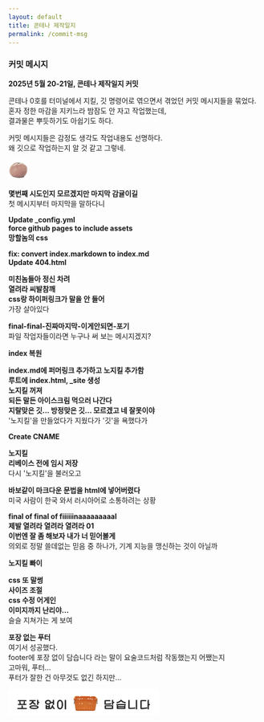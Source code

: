 ```yaml
---
layout: default
title: 콘테나 제작일지
permalink: /commit-msg
---
```


### 커밋 메시지  
**2025년 5월 20-21일, 콘테나 제작일지 커밋**  
  
콘테나 0호를 터미널에서 지킬, 깃 명령어로 엮으면서 겪었던 커밋 메시지들을 묶었다.  
혼자 정한 마감을 지키느라 밤잠도 안 자고 작업했는데,  
결과물은 뿌듯하기도 아쉽기도 하다.  
  
커밋 메시지들은 감정도 생각도 작업내용도 선명하다.  
왜 깃으로 작업하는지 알 것 같고 그렇네.  
  
<img src="/images/contena_.png" alt="귤" width="40" />  
  
<b>몇번째 시도인지 모르겠지만 마지막 감귤이길</b>  
첫 메시지부터 마지막을 말하다니  
  
<b>Update _config.yml</b>  
<b>force github pages to include assets</b>  
<b>망할놈의 css</b>  
  
<b>fix: convert index.markdown to index.md</b>  
<b>Update 404.html</b>  
  
<b>미친놈들아 정신 차려</b>  
<b>열려라 씨발참깨</b>  
<b>css랑 하이퍼링크가 말을 안 들어</b>  
가장 살아있다  

<b>final-final-진짜마지막-이게안되면-포기</b>  
파일 작업자들이라면 누구나 써 보는 메시지겠지?  
  
<b>index 복원</b>  

<b>index.md에 퍼머링크 추가하고 노지킬 추가함</b>  
<b>루트에 index.html, _site 생성</b>  
<b>노지킬 꺼져</b>  
<b>되든 말든 아이스크림 먹으러 나간다</b>  
<b>지랄맞은 깃... 방정맞은 깃... 모르겠고 네 잘못이야</b>  
'노지킬'을 만들었다가 지웠다가 '깃'을 욕했다가  

<b>Create CNAME</b>  

<b>노지킬</b>  
<b>리베이스 전에 임시 저장</b>  
다시 '노지킬'을 불러오고  

<b>바보같이 마크다운 문법을 html에 넣어버렸다</b>  
미국 사람이 한국 와서 러시아어로 소통하려는 상황  

<b>final of final of fiiiiiinaaaaaaaaal</b>  
<b>제발 열려라 열려라 열려라 01</b>  
<b>이번엔 잘 좀 해보자 내가 너 믿어볼게</b>  
의외로 정말 쓸데없는 믿음 중 하나가, 기계 지능을 맹신하는 것이 아닐까  
  
<b>노지킬 빠이</b>  

<b>css 또 말썽</b>  
<b>사이즈 조절</b>  
<b>css 수정 어게인</b>  
<b>이미지까지 난리야...</b>  
슬슬 지쳐가는 게 보여  

<b>포장 없는 푸터</b>  
여기서 성공했다.  
footer에 포장 없이 담습니다 라는 말이 요술코드처럼 작동했는지 어쨌는지  
고마워, 푸터...  
푸터가 잘한 건 아무것도 없긴 하지만...  
  
<img src="/images/footer.png" alt="포장 없이 담습니다" width="300" />  
